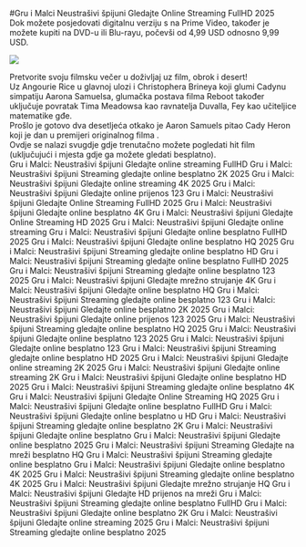 #Gru i Malci Neustrašivi špijuni Gledajte Online Streaming FullHD 2025  
Dok možete posjedovati digitalnu verziju s na Prime Video, također je možete kupiti na DVD-u ili Blu-rayu, počevši od 4,99 USD odnosno 9,99 USD.  
  
[![](https://i.imgur.com/qSNzIqt.png)](https://movie.rssnews.media/mhQPtomtZ.php)  
  
Pretvorite svoju filmsku večer u doživljaj uz film, obrok i desert!  
Uz Angourie Rice u glavnoj ulozi i Christophera Brineya koji glumi Cadynu simpatiju Aarona Samuelsa, glumačka postava filma  Reboot također uključuje povratak Tima Meadowsa kao ravnatelja Duvalla, Fey kao učiteljice matematike gđe.  
Prošlo je gotovo dva desetljeća otkako je Aaron Samuels pitao Cady Heron koji je dan u premijeri originalnog filma .  
Ovdje se nalazi svugdje gdje trenutačno možete pogledati hit film (uključujući i mjesta gdje ga možete gledati besplatno).  
Gru i Malci: Neustrašivi špijuni Gledajte online streaming FullHD
Gru i Malci: Neustrašivi špijuni Streaming gledajte online besplatno 2K 2025
Gru i Malci: Neustrašivi špijuni Gledajte online streaming 4K 2025
Gru i Malci: Neustrašivi špijuni Gledajte online prijenos 123
Gru i Malci: Neustrašivi špijuni Gledajte Online Streaming FullHD 2025
Gru i Malci: Neustrašivi špijuni Gledajte online besplatno 4K
Gru i Malci: Neustrašivi špijuni Gledajte Online Streaming HD 2025
Gru i Malci: Neustrašivi špijuni Gledajte online streaming
Gru i Malci: Neustrašivi špijuni Gledajte online besplatno FullHD 2025
Gru i Malci: Neustrašivi špijuni Gledajte online besplatno HQ 2025
Gru i Malci: Neustrašivi špijuni Streaming gledajte online besplatno HD
Gru i Malci: Neustrašivi špijuni Streaming gledajte online besplatno FullHD 2025
Gru i Malci: Neustrašivi špijuni Streaming gledajte online besplatno 123 2025
Gru i Malci: Neustrašivi špijuni Gledajte mrežno strujanje 4K
Gru i Malci: Neustrašivi špijuni Gledajte online besplatno HQ
Gru i Malci: Neustrašivi špijuni Streaming gledajte online besplatno 123
Gru i Malci: Neustrašivi špijuni Gledajte online besplatno 2K 2025
Gru i Malci: Neustrašivi špijuni Gledajte online prijenos 123 2025
Gru i Malci: Neustrašivi špijuni Streaming gledajte online besplatno HQ 2025
Gru i Malci: Neustrašivi špijuni Gledajte online besplatno 123 2025
Gru i Malci: Neustrašivi špijuni Gledajte online besplatno 123
Gru i Malci: Neustrašivi špijuni Streaming gledajte online besplatno HD 2025
Gru i Malci: Neustrašivi špijuni Gledajte online streaming 2K 2025
Gru i Malci: Neustrašivi špijuni Gledajte online streaming 2K
Gru i Malci: Neustrašivi špijuni Gledajte online besplatno HD 2025
Gru i Malci: Neustrašivi špijuni Streaming gledajte online besplatno 4K
Gru i Malci: Neustrašivi špijuni Gledajte Online Streaming HQ 2025
Gru i Malci: Neustrašivi špijuni Gledajte online besplatno FullHD
Gru i Malci: Neustrašivi špijuni Gledajte online besplatno u HD
Gru i Malci: Neustrašivi špijuni Streaming gledajte online besplatno 2K
Gru i Malci: Neustrašivi špijuni Gledajte online besplatno
Gru i Malci: Neustrašivi špijuni Gledajte online besplatno 2025
Gru i Malci: Neustrašivi špijuni Streaming Gledajte na mreži besplatno HQ
Gru i Malci: Neustrašivi špijuni Streaming gledajte online besplatno
Gru i Malci: Neustrašivi špijuni Gledajte online besplatno 4K 2025
Gru i Malci: Neustrašivi špijuni Streaming gledajte online besplatno 4K 2025
Gru i Malci: Neustrašivi špijuni Gledajte mrežno strujanje HQ
Gru i Malci: Neustrašivi špijuni Gledajte HD prijenos na mreži
Gru i Malci: Neustrašivi špijuni Streaming gledajte online besplatno FullHD
Gru i Malci: Neustrašivi špijuni Gledajte online besplatno 2K
Gru i Malci: Neustrašivi špijuni Gledajte online streaming 2025
Gru i Malci: Neustrašivi špijuni Streaming gledajte online besplatno 2025